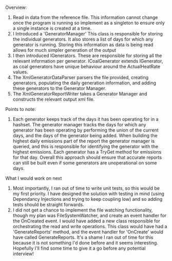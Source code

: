Overview:
1. Read in data from the reference file. This information cannot change once the program is running so implement as a singleton to ensure only a single instance is created at a time.
2. I Introduced a 'GeneratorManager' This class is responsible for storing the individual generators. It also stores a list of days for which any generator is running. Storing this information as data is being read allows for much simpler generation of the output
3. I then introduced IGenerators. These are responsible for storing all the relevant information per generator. ICoalGenerator extends IGenerator, as coal generators have unique behaviour around the ActualHeatRate values.
4. The XmlGeneratorDataParser parsers the file provided, creating generators, populating the daily generation information, and adding these generators to the Generator Manager.
5. The XmlGeneratorReportWriter takes a Generator Manager and constructs the relevant output xml file.

Points to note:
1. Each generator keeps track of the days it has been operating for in a hashset. The generator manager tracks the days for which any generator has been operating by performing the union of the current days, and the days of the generator being added.
   When building the highest daily emissions part of the report the generator manager is queried, and this is responsible for identifying the generator with the highest emissions. Each generator has a TryGet method for emissions for that day. Overall this approach should ensure that
   accurate reports can still be built even if some generators are unoperational on some days.

What I would work on next
1. Most importantly, I ran out of time to write unit tests, so this would be my first priority. I have designed the solution with testing in mind (using Dependancy Injections and trying to keep coupling low) and so adding tests should be straight forwards.
2. I did not get a chance to implement the file watching functionality, though my plan was FileSystemWatcher, and create an event handler for the OnCreated event. I would have added a new class responsible for orchestrating the read and write operations. This class would have had a 'GenerateReports' method, and the event handler
   for 'OnCreate' would have called GenerateReports. It's a shame I ran out of time for this because it is not something I'd done before and it seems interesting. Hopefully I'll find some time to give it a go before any potential interview!
